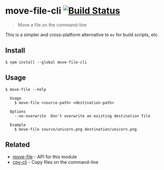 # move-file-cli [![Build Status](https://travis-ci.org/sindresorhus/move-file-cli.svg?branch=master)](https://travis-ci.org/sindresorhus/move-file-cli)

> Move a file on the command-line

This is a simpler and cross-platform alternative to `mv` for build scripts, etc.


## Install

```
$ npm install --global move-file-cli
```


## Usage

```
$ move-file --help

  Usage
    $ move-file <source-path> <destination-path>

  Options
    --no-overwrite  Don't overwrite an existing destination file

  Example
    $ move-file source/unicorn.png destination/unicorn.png
```


## Related

- [move-file](https://github.com/sindresorhus/move-file) - API for this module
- [cpy-cli](https://github.com/sindresorhus/cpy-cli) - Copy files on the command-line

